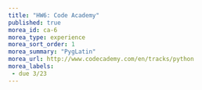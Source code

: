 ```yaml
---
title: "HW6: Code Academy"
published: true
morea_id: ca-6
morea_type: experience
morea_sort_order: 1
morea_summary: "PygLatin"
morea_url: http://www.codecademy.com/en/tracks/python
morea_labels:
 - due 3/23
---
```

<!--## Code Academy Sign Up

Throughout the semester we will be exploring new concepts through Code Academy.
Visit [codecademy.com](http://www.codecademy.com/en/tracks/python) and create an account. Then go to view my profile. Post this URL to moodle to submit your assignment.

*Make sure you have completed **both** the Python Syntax & Tip Calculator exercises before the due date.*-->